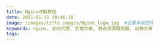 ```yaml
---
title: Nginx详解教程
date: 2021-01-31 20:46:38
image: /images/title_images/Nginx_logo.jpg  #设置本地图片
keywords: nginx, 反向代理, 负载均衡, 静态资源服务器, 动静分离
tags:
---
```

